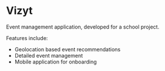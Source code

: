 # Vizyt

Event management application, developed for a school project.

Features include:

- Geolocation based event recommendations
- Detailed event management
- Mobile application for onboarding